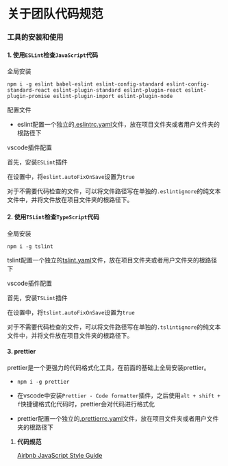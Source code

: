 # 关于团队代码规范

### 工具的安装和使用

#### 1. 使用`ESLint`检查`JavaScript`代码

全局安装

`npm i -g eslint babel-eslint eslint-config-standard eslint-config-standard-react eslint-plugin-standard eslint-plugin-react eslint-plugin-promise eslint-plugin-import eslint-plugin-node`

配置文件
- eslint配置一个独立的[.eslintrc.yaml](./config_files/.eslintrc.yaml)文件，放在项目文件夹或者用户文件夹的根路径下

vscode插件配置

   首先，安装`ESLint`插件

   在设置中，将`eslint.autoFixOnSave`设置为`true`

 对于不需要代码检查的文件，可以将文件路径写在单独的`.eslintignore`的纯文本文件中，并将文件放在项目文件夹的根路径下。

#### 2. 使用`TSLint`检查`TypeScript`代码

全局安装

`npm i -g tslint`

tslint配置一个独立的[tslint.yaml](./config_files/tslint.yaml)文件，放在项目文件夹或者用户文件夹的根路径下

   vscode插件配置

   首先，安装`TSLint`插件

   在设置中，将`tslint.autoFixOnSave`设置为`true`

   对于不需要代码检查的文件，可以将文件路径写在单独的`.tslintignore`的纯文本文件中，并将文件放在项目文件夹的根路径下。

#### 3. prettier

prettier是一个更强力的代码格式化工具，在前面的基础上全局安装prettier。

- `npm i -g prettier`

- 在vscode中安装`Prettier - Code formatter`插件，之后使用`alt + shift + f`快捷键格式化代码时，prettier会对代码进行格式化

- prettier配置一个独立的[.prettierrc.yaml](./config_files/.prettierrc.yaml)文件，放在项目文件夹或者用户文件夹的根路径下


1. **代码规范**

      [Airbnb JavaScript Style Guide](https://github.com/yuche/javascript)

